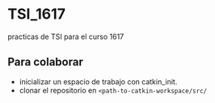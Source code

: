 # TSI_1617
practicas de TSI para el curso 1617


## Para colaborar

- inicializar un espacio de trabajo con catkin_init.
- clonar el repositorio en `<path-to-catkin-workspace/src/`